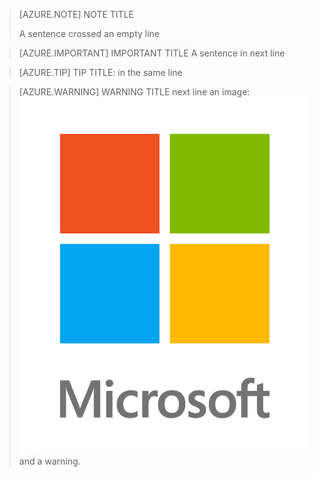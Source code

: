 > [AZURE.NOTE] NOTE TITLE
>
> A sentence crossed an empty line


> [AZURE.IMPORTANT] IMPORTANT TITLE
> A sentence in next line


> [AZURE.TIP] TIP TITLE: in the same line


> [AZURE.WARNING] WARNING TITLE
> next line
> an image:
> ![logo](../media/logo.jpg)
> and a warning.
